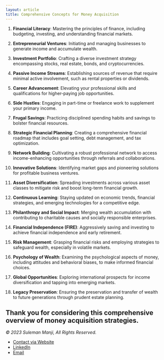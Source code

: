 ```yaml
---
layout: article
title: Comprehensive Concepts for Money Acquisition
---
```


1. **Financial Literacy**: Mastering the principles of finance, including budgeting, investing, and understanding financial markets.

2. **Entrepreneurial Ventures**: Initiating and managing businesses to generate income and accumulate wealth.

3. **Investment Portfolio**: Crafting a diverse investment strategy encompassing stocks, real estate, bonds, and cryptocurrencies.

4. **Passive Income Streams**: Establishing sources of revenue that require minimal active involvement, such as rental properties or dividends.

5. **Career Advancement**: Elevating your professional skills and qualifications for higher-paying job opportunities.

6. **Side Hustles**: Engaging in part-time or freelance work to supplement your primary income.

7. **Frugal Savings**: Practicing disciplined spending habits and savings to bolster financial resources.

8. **Strategic Financial Planning**: Creating a comprehensive financial roadmap that includes goal setting, debt management, and tax optimization.

9. **Network Building**: Cultivating a robust professional network to access income-enhancing opportunities through referrals and collaborations.

10. **Innovative Solutions**: Identifying market gaps and pioneering solutions for profitable business ventures.

11. **Asset Diversification**: Spreading investments across various asset classes to mitigate risk and boost long-term financial growth.

12. **Continuous Learning**: Staying updated on economic trends, financial strategies, and emerging technologies for a competitive edge.

13. **Philanthropy and Social Impact**: Merging wealth accumulation with contributing to charitable causes and socially responsible enterprises.

14. **Financial Independence (FIRE)**: Aggressively saving and investing to achieve financial independence and early retirement.

15. **Risk Management**: Grasping financial risks and employing strategies to safeguard wealth, especially in volatile markets.

16. **Psychology of Wealth**: Examining the psychological aspects of money, including attitudes and behavioral biases, to make informed financial choices.

17. **Global Opportunities**: Exploring international prospects for income diversification and tapping into emerging markets.

18. **Legacy Preservation**: Ensuring the preservation and transfer of wealth to future generations through prudent estate planning.

Thank you for considering this comprehensive overview of money acquisition strategies.
---
*© 2023 Suleman Manji, All Rights Reserved.*
* [Contact via Website](https://www.sulemanji.com)
* [LinkedIn](https://www.linkedin.com/in/sulemanmanji/)
* [Email](mailto:ssmanji89@gmail.com)

